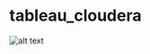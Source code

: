 # tableau_cloudera

![alt text](https://www.python.org/static/community_logos/python-logo-inkscape.svg)
